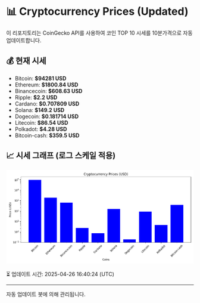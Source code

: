 
# 📊 Cryptocurrency Prices (Updated)

이 리포지토리는 CoinGecko API를 사용하여 코인 TOP 10 시세를 10분가격으로 자동 업데이트합니다.

## 💰 현재 시세
- Bitcoin: **$94281 USD**
- Ethereum: **$1800.84 USD**
- Binancecoin: **$608.63 USD**
- Ripple: **$2.2 USD**
- Cardano: **$0.707809 USD**
- Solana: **$149.2 USD**
- Dogecoin: **$0.181714 USD**
- Litecoin: **$86.54 USD**
- Polkadot: **$4.28 USD**
- Bitcoin-cash: **$359.5 USD**

## 📈 시세 그래프 (로그 스케일 적용)
![Crypto Prices](crypto_prices.png)

⏳ 업데이트 시간: 2025-04-26 16:40:24 (UTC)

---
자동 업데이트 봇에 의해 관리됩니다.
